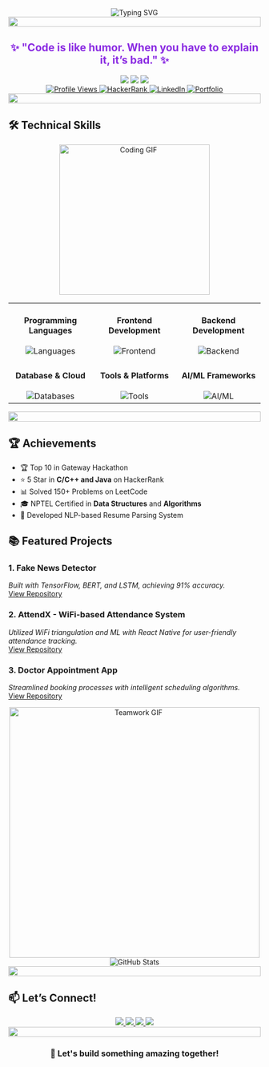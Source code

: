 <div align="center">
  <img src="https://readme-typing-svg.demolab.com?font=Fira+Code&weight=600&size=36&duration=4000&pause=1000&color=8A2BE2&center=true&vCenter=true&width=1000&lines=👋+Welcome+to+Ronit+Kothari's+Profile!;Full+Stack+Developer+%7C+AI/ML+Enthusiast;Problem+Solver+%7C+Innovator;Let's+Build+Amazing+Things+Together!+🚀" alt="Typing SVG" />
</div>

<div align="center">
  <img src="https://i.imgur.com/dBaSKWF.gif" height="20" width="100%">
</div>

<h2 align="center" style="color:#8A2BE2;">✨ "Code is like humor. When you have to explain it, it’s bad." ✨</h2>

<div align="center">
  <img src="https://img.shields.io/badge/Focus-AI/ML%20and%20Full%20Stack%20Development-brightgreen" />
  <img src="https://img.shields.io/badge/Lives-Vadodara,%20India-success" />
  <img src="https://img.shields.io/badge/Languages-Hindi%20%26%20English-blue" />
</div>

<div align="center">
  <a href="https://github.com/Ronitkothari22">
    <img src="https://komarev.com/ghpvc/?username=Ronitkothari22&color=ff69b4" alt="Profile Views" />
  </a>
  <a href="https://www.hackerrank.com/22CS031_Ronit">
    <img alt="HackerRank" src="https://img.shields.io/badge/hackerrank-5%20Stars-green?color=green&logo=hackerrank">
  </a>
  <a href="https://www.linkedin.com/in/ronit-kothari-843987251/">
    <img alt="LinkedIn" src="https://img.shields.io/badge/LinkedIn-3.1K-blue?color=blue&logo=linkedin">
  </a>
  <a href="https://ronitportfolio-ronitkotharis-projects.vercel.app/">
    <img alt="Portfolio" src="https://img.shields.io/badge/Portfolio-Click%20Here-violet?color=indigo&logo=web">
  </a>
</div>

<div align="center">
  <img src="https://i.imgur.com/dBaSKWF.gif" height="20" width="100%">
</div>

## 🛠️ **Technical Skills**
<div align="center">
  <img src="https://media3.giphy.com/media/qgQUggAC3Pfv687qPC/giphy.gif" width="300" alt="Coding GIF" />
</div>

<div align="center">
  <table>
    <tr>
      <td align="center" width="33%">
        <h4>Programming Languages</h4>
        <img src="https://skillicons.dev/icons?i=python,java,cpp,js" alt="Languages">
      </td>
      <td align="center" width="33%">
        <h4>Frontend Development</h4>
        <img src="https://skillicons.dev/icons?i=html,css,react,flutter" alt="Frontend">
      </td>
      <td align="center" width="33%">
        <h4>Backend Development</h4>
        <img src="https://skillicons.dev/icons?i=nodejs,flask,django" alt="Backend">
      </td>
    </tr>
    <tr>
      <td align="center">
        <h4>Database & Cloud</h4>
        <img src="https://skillicons.dev/icons?i=mongodb,mysql,firebase,aws" alt="Databases">
      </td>
      <td align="center">
        <h4>Tools & Platforms</h4>
        <img src="https://skillicons.dev/icons?i=git,github,postman,vscode,docker" alt="Tools">
      </td>
      <td align="center">
        <h4>AI/ML Frameworks</h4>
        <img src="https://skillicons.dev/icons?i=tensorflow,pytorch" alt="AI/ML">
      </td>
    </tr>
  </table>
</div>

<div align="center">
  <img src="https://i.imgur.com/dBaSKWF.gif" height="20" width="100%">
</div>

## 🏆 **Achievements**
- 🏆 Top 10 in Gateway Hackathon  
- ⭐ 5 Star in **C/C++ and Java** on HackerRank  
- 📊 Solved 150+ Problems on LeetCode  
- 🎓 NPTEL Certified in **Data Structures** and **Algorithms**  
- 🤖 Developed NLP-based Resume Parsing System  

## 📚 **Featured Projects**
### 1. Fake News Detector  
*Built with TensorFlow, BERT, and LSTM, achieving 91% accuracy.*  
[View Repository](https://github.com/Ronitkothari22/fake-news-detector)

### 2. AttendX - WiFi-based Attendance System  
*Utilized WiFi triangulation and ML with React Native for user-friendly attendance tracking.*  
[View Repository](https://github.com/Ronitkothari22/attendx)

### 3. Doctor Appointment App  
*Streamlined booking processes with intelligent scheduling algorithms.*  
[View Repository](https://github.com/Ronitkothari22/doctor-appointment)

<div align="center">
  <img src="https://media2.giphy.com/media/L8K62iTDkzGX6/giphy.gif" width="500" alt="Teamwork GIF">
</div>

<div align="center">
  <img src="https://github-readme-stats.vercel.app/api?username=Ronitkothari22&show_icons=true&theme=tokyonight&hide_border=true&count_private=true" alt="GitHub Stats" />
</div>

<div align="center">
  <img src="https://i.imgur.com/dBaSKWF.gif" height="20" width="100%">
</div>

## 📫 **Let’s Connect!**
<div align="center">
  <a href="mailto:ronitkothari22@gmail.com">
    <img src="https://img.shields.io/badge/Gmail-D14836?style=for-the-badge&logo=gmail&logoColor=white" />
  </a>
  <a href="https://www.linkedin.com/in/ronit-kothari-843987251/">
    <img src="https://img.shields.io/badge/LinkedIn-0077B5?style=for-the-badge&logo=linkedin&logoColor=white" />
  </a>
  <a href="https://github.com/Ronitkothari22">
    <img src="https://img.shields.io/badge/GitHub-100000?style=for-the-badge&logo=github&logoColor=white" />
  </a>
  <a href="https://ronitportfolio-ronitkotharis-projects.vercel.app/">
    <img src="https://img.shields.io/badge/Portfolio-5340ff?style=for-the-badge&logo=Google-chrome&logoColor=white" />
  </a>
</div>

<div align="center">
  <img src="https://i.imgur.com/dBaSKWF.gif" height="20" width="100%">
  <h3>🤝 Let's build something amazing together!</h3>
</div>
